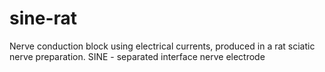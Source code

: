 # sine-rat
Nerve conduction block using electrical currents, produced in a rat sciatic nerve preparation.
SINE - separated interface nerve electrode
